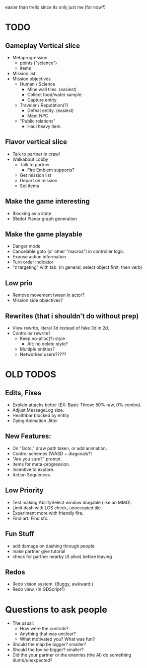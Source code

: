 easier than trello since its only just me (for now?)

# TODO
## Gameplay Vertical slice
* Metaprogression
    * points ("science")
    * items
* Mission list
* Mission objectives
    * Human / Science
        * Mine wall tiles. (easiest)
        * Collect food/water sample.
        * Capture entity.
    * Traveler / Reputation(?)
        * Defeat entity. (easiest)
        * Meet NPC.
    * "Public relations"
        * Haul heavy item.

## Flavor vertical slice
* Talk to partner in crawl
* Walkabout Lobby
    * Talk to partner
        * Fire Emblem supports?
    * Get mission list
    * Depart on mission
    * Set items

## Make the game interesting
* Blocking as a state
* (Redo) Planar graph generation

## Make the game playable
* Danger mode
* Cancelable goto (or other "macros") in controller logic
* Expose action information
* Turn order indicator
* "z targeting" with tab. (in general, select object first, then verb)

## Low prio
* Remove movement tween in actor?
* Mission side objectives?

## Rewrites (that i shouldn't do without prep)
* View rewrite, literal 3d instead of fake 3d in 2d.
* Controller rewrite?
    * Keep no-alloc(?) style
        * Alt: no delete style?
    * Multiple entities?
    * Networked users?????

# OLD TODOS
## Edits, Fixes
* Explain attacks better (EX: Basic Throw: 50% raw, 0% combo).
* Adjust MessageLog size.
* Healthbar blocked by entity
* Dying Animation Jitter

## New Features:
* On "Goto," draw path taken, or add animation.
* Control schemes (WASD + diagonals?)
* "Are you sure?" prompt.
* Items for meta-progression.
* Incentive to explore.
* Action Sequences.

## Low Priority
* Test making AbilitySelect window dragable (like an MMO).
* Limit dash with LOS check, unoccupied tile.
* Experiment more with friendly fire.
* Find art. Find sfx.

## Fun Stuff
* add damage on dashing through people
* make partner give tutorial
* check for partner nearby (if alive) before leaving

## Redos
* Redo vision system. (Buggy, awkward.)
* Redo view. (In GDScript?)

# Questions to ask people
* The usual:
    * How were the controls?
    * Anything that was unclear?
    * What motivated you? What was fun?
* Should the map be bigger? smaller?
* Should the fov be bigger? smaller?
* Did the your partner or the enemies (the AI) do something dumb/unexpected?